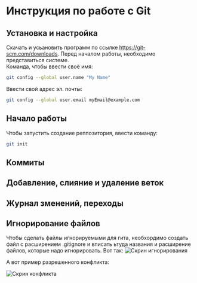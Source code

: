 # Инструкция по работе с  Git

## Установка и настройка
Скачать и усьановить программ по ссылке https://git-scm.com/downloads.
Перед началом работы, необходимо представиться системе.\
Команда, чтобы ввести своё имя:

```sh
git config --global user.name "My Name"
```
Ввести свой адрес эл. почты:

```sh
git config --global user.email myEmail@example.com
```

## Начало работы

Чтобы запустить создание реппозитория, ввести команду:

```sh
git init
```

## Коммиты

## Добавление, слияние и удаление веток

## Журнал зменений, переходы

## Игнорирование файлов

Чтобы сделать файлы игнорируемыми для гита, необхордимо создать файл с расширением .gitignore и вписать ьтуда названия и расширение файлов, которые надо игнорировать. 
Вот так: 
![Скрин игнорирования](/Скрин%20игнор.png)

А вот пример разрешенного конфликта:

![Скрин конфликта](/Скрин%20конфликта.png)